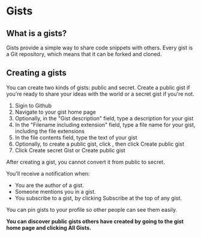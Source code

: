 # Gists

## What is a gists?

Gists provide a simple way to share code snippets with others. Every gist is a Git repository, which means that it can be forked and cloned.

## Creating a gists

You can create two kinds of gists: public and secret. Create a public gist if you're ready to share your ideas with the world or a secret gist if you're not.

1. Sigin to Github
2. Navigate to your gist home page
3. Optionally, in the "Gist description" field, type a description for your gist
4. In the "Filename including extension" field, type a file name for your gist, including the file extensions
5. In the file contents field, type the text of your gist
6. Optionally, to create a public gist, click , then click Create public gist
7. Click Create secret Gist or Create public gist

After creating a gist, you cannot convert it from public to secret.

You'll receive a notification when:

- You are the author of a gist.
- Someone mentions you in a gist.
- You subscribe to a gist, by clicking Subscribe at the top of any gist.

You can pin gists to your profile so other people can see them easily.

**You can discover public gists others have created by going to the gist home page and clicking All Gists.**
